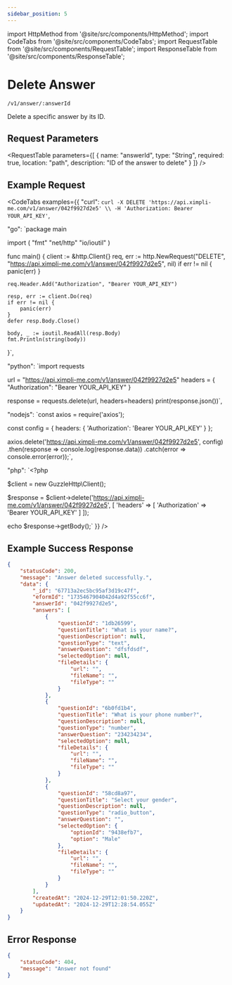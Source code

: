```yaml
---
sidebar_position: 5
---
```


import HttpMethod from '@site/src/components/HttpMethod';
import CodeTabs from '@site/src/components/CodeTabs';
import RequestTable from '@site/src/components/RequestTable';
import ResponseTable from '@site/src/components/ResponseTable';

# Delete Answer

<HttpMethod method="DELETE" /> `/v1/answer/:answerId`

Delete a specific answer by its ID.

## Request Parameters

<RequestTable
  parameters={[
    {
      name: "answerId",
      type: "String",
      required: true,
      location: "path",
      description: "ID of the answer to delete"
    }
  ]}
/>

## Example Request

<CodeTabs examples={{
  "curl": `curl -X DELETE 'https://api.ximpli-me.com/v1/answer/042f9927d2e5' \\
-H 'Authorization: Bearer YOUR_API_KEY'`,

  "go": `package main

import (
    "fmt"
    "net/http"
    "io/ioutil"
)

func main() {
    client := &http.Client{}
    req, err := http.NewRequest("DELETE", "https://api.ximpli-me.com/v1/answer/042f9927d2e5", nil)
    if err != nil {
        panic(err)
    }

    req.Header.Add("Authorization", "Bearer YOUR_API_KEY")

    resp, err := client.Do(req)
    if err != nil {
        panic(err)
    }
    defer resp.Body.Close()

    body, _ := ioutil.ReadAll(resp.Body)
    fmt.Println(string(body))
}`,

  "python": `import requests

url = "https://api.ximpli-me.com/v1/answer/042f9927d2e5"
headers = {
    "Authorization": "Bearer YOUR_API_KEY"
}

response = requests.delete(url, headers=headers)
print(response.json())`,

  "nodejs": `const axios = require('axios');

const config = {
    headers: { 'Authorization': 'Bearer YOUR_API_KEY' }
};

axios.delete('https://api.ximpli-me.com/v1/answer/042f9927d2e5', config)
    .then(response => console.log(response.data))
    .catch(error => console.error(error));`,

  "php": `<?php

$client = new GuzzleHttp\\Client();

$response = $client->delete('https://api.ximpli-me.com/v1/answer/042f9927d2e5', [
    'headers' => [
        'Authorization' => 'Bearer YOUR_API_KEY'
    ]
]);

echo $response->getBody();`
}} />

## Example Success Response

```json
{
    "statusCode": 200,
    "message": "Answer deleted successfully.",
    "data": {
        "_id": "67713a2ec5bc95af3d19c47f",
        "eformId": "1735467904042d4a92f55cc6f",
        "answerId": "042f9927d2e5",
        "answers": [
            {
                "questionId": "1db26599",
                "questionTitle": "What is your name?",
                "questionDescription": null,
                "questionType": "text",
                "answerQuestion": "dfsfdsdf",
                "selectedOption": null,
                "fileDetails": {
                    "url": "",
                    "fileName": "",
                    "fileType": ""
                }
            },
            {
                "questionId": "6b0fd1b4",
                "questionTitle": "What is your phone number?",
                "questionDescription": null,
                "questionType": "number",
                "answerQuestion": "234234234",
                "selectedOption": null,
                "fileDetails": {
                    "url": "",
                    "fileName": "",
                    "fileType": ""
                }
            },
            {
                "questionId": "58cd8a97",
                "questionTitle": "Select your gender",
                "questionDescription": null,
                "questionType": "radio_button",
                "answerQuestion": "",
                "selectedOption": {
                    "optionId": "9438efb7",
                    "option": "Male"
                },
                "fileDetails": {
                    "url": "",
                    "fileName": "",
                    "fileType": ""
                }
            }
        ],
        "createdAt": "2024-12-29T12:01:50.220Z",
        "updatedAt": "2024-12-29T12:28:54.055Z"
    }
}
```

## Error Response

```json
{
    "statusCode": 404,
    "message": "Answer not found"
}
``` 